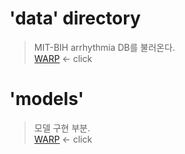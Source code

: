 # 'data' directory 
> MIT-BIH arrhythmia DB를 불러온다.  
[WARP](https://github.com/Gauguin94/Research_in_Graduate_School/tree/main/ecgAnalysis/model/data) <- click  
  
# 'models'  
> 모델 구현 부분.  
[WARP](https://github.com/Gauguin94/Research_in_Graduate_School/tree/main/ecgAnalysis/model/models) <- click  
